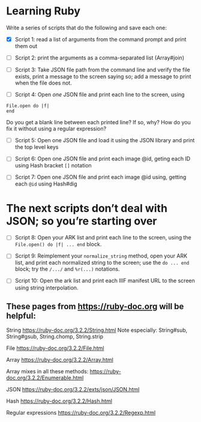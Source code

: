 # Learning Ruby

Write a series of scripts that do the following and save each one:

- [x] Script 1: read a list of arguments from the command prompt and print them out

- [ ] Script 2: print the arguments as a comma-separated list (Array#join)

- [ ] Script 3: Take JSON file path from the command line and verify the file exists, print a message to the screen saying so; add a message to print when the file does not.

- [ ] Script 4: Open _one_ JSON file and print each line to the screen, using
```
File.open do |f|
end
```
Do you get a blank line between each printed line? If so, why? How do you fix it without using a regular expression?

- [ ] Script 5: Open one JSON file and load it using the JSON library and print the top level keys

- [ ] Script 6: Open one JSON file and print each image @id, geting each ID using Hash bracket `[]` notation

- [ ] Script 7: Open one JSON file and print each image @id using, getting each `@id` using Hash#dig

# The next scripts don’t deal with JSON; so you’re starting over

- [ ] Script 8: Open your ARK list and print each line to the screen, using the `File.open() do |f| ... end` block.

- [ ] Script 9: Reimplement your `normalize_string` method, open your ARK list, and print each normalized string to the screen; use the `do ... end` block; try the `/.../` and `%r(...)` notations.

- [ ] Script 10: Open the ark list and print each IIIF manifest URL to the screen using string interpolation.

## These pages from https://ruby-doc.org will be helpful:

String
https://ruby-doc.org/3.2.2/String.html
Note especially: String#sub, String#gsub, String.chomp, String.strip

File
https://ruby-doc.org/3.2.2/File.html

Array
https://ruby-doc.org/3.2.2/Array.html

Array mixes in all these methods:
https://ruby-doc.org/3.2.2/Enumerable.html

JSON
https://ruby-doc.org/3.2.2/exts/json/JSON.html

Hash
https://ruby-doc.org/3.2.2/Hash.html

Regular expressions
https://ruby-doc.org/3.2.2/Regexp.html

